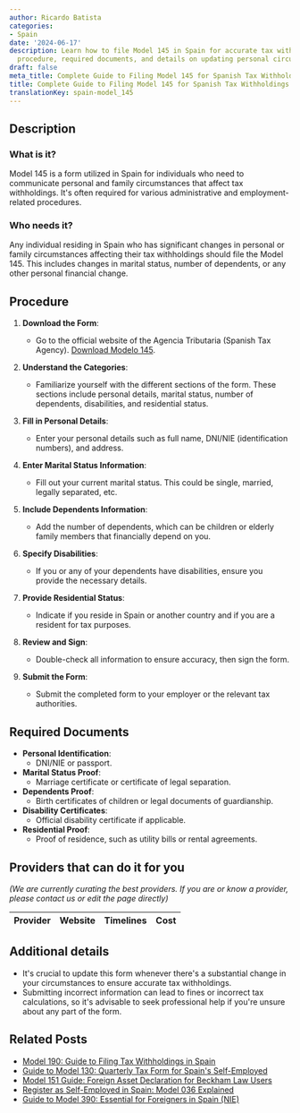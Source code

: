 ```yaml
---
author: Ricardo Batista
categories:
- Spain
date: '2024-06-17'
description: Learn how to file Model 145 in Spain for accurate tax withholdings. Step-by-step
  procedure, required documents, and details on updating personal circumstances.
draft: false
meta_title: Complete Guide to Filing Model 145 for Spanish Tax Withholdings
title: Complete Guide to Filing Model 145 for Spanish Tax Withholdings
translationKey: spain-model_145
---
```





## Description
### What is it?
Model 145 is a form utilized in Spain for individuals who need to communicate personal and family circumstances that affect tax withholdings. It's often required for various administrative and employment-related procedures.

### Who needs it?
Any individual residing in Spain who has significant changes in personal or family circumstances affecting their tax withholdings should file the Model 145. This includes changes in marital status, number of dependents, or any other personal financial change.

## Procedure

1. **Download the Form**:
   - Go to the official website of the Agencia Tributaria (Spanish Tax Agency). [Download Modelo 145](https://sede.agenciatributaria.gob.es).

2. **Understand the Categories**:
   - Familiarize yourself with the different sections of the form. These sections include personal details, marital status, number of dependents, disabilities, and residential status.

3. **Fill in Personal Details**:
   - Enter your personal details such as full name, DNI/NIE (identification numbers), and address.

4. **Enter Marital Status Information**:
   - Fill out your current marital status. This could be single, married, legally separated, etc.

5. **Include Dependents Information**:
   - Add the number of dependents, which can be children or elderly family members that financially depend on you.

6. **Specify Disabilities**:
   - If you or any of your dependents have disabilities, ensure you provide the necessary details.

7. **Provide Residential Status**:
   - Indicate if you reside in Spain or another country and if you are a resident for tax purposes.

8. **Review and Sign**:
   - Double-check all information to ensure accuracy, then sign the form.

9. **Submit the Form**:
   - Submit the completed form to your employer or the relevant tax authorities.

## Required Documents
- **Personal Identification**:
  - DNI/NIE or passport.
- **Marital Status Proof**:
  - Marriage certificate or certificate of legal separation.
- **Dependents Proof**:
  - Birth certificates of children or legal documents of guardianship.
- **Disability Certificates**:
  - Official disability certificate if applicable.
- **Residential Proof**:
  - Proof of residence, such as utility bills or rental agreements.

## Providers that can do it for you
_(We are currently curating the best providers. If you are or know a provider, please contact us or edit the page directly)_

| Provider        |     Website     |     Timelines    |       Cost      |
| :-------------: | :-------------: |  :-------------: | :-------------: |

## Additional details
- It's crucial to update this form whenever there's a substantial change in your circumstances to ensure accurate tax withholdings.
- Submitting incorrect information can lead to fines or incorrect tax calculations, so it's advisable to seek professional help if you're unsure about any part of the form.
## Related Posts

- [Model 190: Guide to Filing Tax Withholdings in Spain](https://tramitit.com/guides/spain/model_190/)
- [Guide to Model 130: Quarterly Tax Form for Spain's Self-Employed](https://tramitit.com/guides/spain/model_130/)
- [Model 151 Guide: Foreign Asset Declaration for Beckham Law Users](https://tramitit.com/guides/spain/model_151/)
- [Register as Self-Employed in Spain: Model 036 Explained](https://tramitit.com/guides/spain/model_036/)
- [Guide to Model 390: Essential for Foreigners in Spain (NIE)](https://tramitit.com/guides/spain/model_390/)